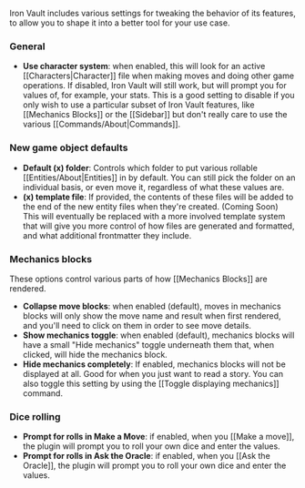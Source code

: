 Iron Vault includes various settings for tweaking the behavior of its features, to allow you to shape it into a better tool for your use case.
### General

* **Use character system**: when enabled, this will look for an active [[Characters|Character]] file when making moves and doing other game operations. If disabled, Iron Vault will still work, but will prompt you for values of, for example, your stats. This is a good setting to disable if you only wish to use a particular subset of Iron Vault features, like [[Mechanics Blocks]] or the [[Sidebar]] but don't really care to use the various [[Commands/About|Commands]].

### New game object defaults

* **Default (x) folder**: Controls which folder to put various rollable [[Entities/About|Entities]] in by default. You can still pick the folder on an individual basis, or even move it, regardless of what these values are.
* **(x) template file**: If provided, the contents of these files will be added to the end of the new entity files when they're created. (Coming Soon) This will eventually be replaced with a more involved template system that will give you more control of how files are generated and formatted, and what additional frontmatter they include.

### Mechanics blocks

These options control various parts of how [[Mechanics Blocks]] are rendered.

* **Collapse move blocks**: when enabled (default), moves in mechanics blocks will only show the move name and result when first rendered, and you'll need to click on them in order to see move details.
* **Show mechanics toggle**: when enabled (default), mechanics blocks will have a small "Hide mechanics" toggle underneath them that, when clicked, will hide the mechanics block.
* **Hide mechanics completely**: If enabled, mechanics blocks will not be displayed at all. Good for when you just want to read a story. You can also toggle this setting by using the [[Toggle displaying mechanics]] command.

### Dice rolling

* **Prompt for rolls in Make a Move**: if enabled, when you [[Make a move]], the plugin will prompt you to roll your own dice and enter the values.
* **Prompt for rolls in Ask the Oracle**: if enabled, when you [[Ask the Oracle]], the plugin will prompt you to roll your own dice and enter the values.
